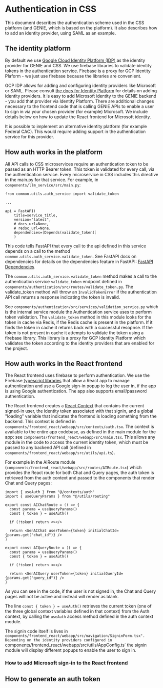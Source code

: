 # Authentication in CSS

This document describes the authentication scheme used in the CSS platform (and GENIE, which is based on the platform).  It also describes how to add an identity provider, using SAML as an example.

## The identity platform

By default we use [Google Cloud Identity Platform (IDP)](https://cloud.google.com/security/products/identity-platform?hl=en) as the identity provider for GENIE and CSS.  We use firebase libraries to validate identity tokens in the authentication service.  Firebase is a proxy for GCP Identity Plaform - we just use firebase because the libraries are convenient. 

GCP IDP allows for adding and configuring identity providers like Microsoft or SAML.  Please consult [the docs for Identity Platform](https://cloud.google.com/identity-platform/docs/) for details on adding identity providers.  It is easy to add Microsoft identity to the GENIE backend - you add that provider via Identity Platform.  There are additional changes necessary to the frontend code that is calling GENIE APIs to enable a user to sign in via your chosen provider (for example) Microsoft.  We include details below on how to update the React frontend for Microsoft identity.

It is possible to implement an alternative identity platform (for example Federal CAC).  This would require adding support in the authentication service for this provider.

## How auth works in the platform

All API calls to CSS microservices require an authentication token to be passed as an HTTP Bearer token.  This token is validated for every call, via the authentication service.  Every microservice in CSS includes this directive in the main.py for that service. For example, in `components/llm_service/src/main.py`:

```
from common.utils.auth_service import validate_token

...

api = FastAPI(
    title=service_title,
    version="latest",
    # docs_url=None,
    # redoc_url=None,
    dependencies=[Depends(validate_token)]
    )
```

This code tells FastAPI that every call to the api defined in this service depends on a call to the method `common.utils.auth_service.validate_token`.  See FastAPI docs on dependencies for details on the dependencies feature in FastAPI:  [FastAPI Dependencies](https://fastapi.tiangolo.com/tutorial/dependencies/#share-annotated-dependencies).

The `common.utils.auth_service.validate_token` method makes a call to the authentication service `validate_token` endpoint defined in `components/authentication/src/routes/validate_token.py`. The validate_token method will throw an `InvalidTokenError` if the authentication API call returns a response indicating the token is invalid. 

See `components/authentication/src/services/validation_service.py` which is the internal service module the Authentication service uses to perform token validation.  The `validate_token` method in this module looks for the token in cache via Redis, if the Redis cache is present in the platform.  If it finds the token in cache it returns back with a successful resopnse.  If the token is not present in cache it attempts to validate the token using a firebase library. This library is a proxy for GCP Identity Platform which validates the token according to the identity providers that are enabled for the project.

## How auth works in the React frontend
The React frontend uses firebase to perform authentication.  We use the Firebase [typescript libraries](https://firebase.google.com/docs/auth/web/start) that allow a React app to manage authentication and use a Google sign-in popup to log the user in, if the app is using Google authentication.  The app also supports email/password authentication.

The React frontend creates a [React Context](https://react.dev/learn/passing-data-deeply-with-context#context-an-alternative-to-passing-props) that contains the current signed-in user, the identity token associated with that signin, and a global "loading" variable that indicates the frontend is loading something from the backend.  This context is defined in `components/frontend_react/webapp/src/contexts/auth.tsx`.  The context is available to the entire app codebase, as defined in the main module for the app: see `components/frontend_react/webapp/src/main.tsx`.  This allows any module in the code to access the current identity token, which must be passed to any backend API call (defined in `components/frontend_react/webapp/src/utils/api.ts`).  

For example in the AIRoute module (`components/frontend_react/webapp/src/routes/AIRoute.tsx`) which provides the React route for both Chat and Query pages, the auth token is retrieved from the auth context and passed to the components that render Chat and Query pages:

```
import { useAuth } from "@/contexts/auth"
import { useQueryParams } from "@/utils/routing"

export const AIChatRoute = () => {
  const params = useQueryParams()
  const { token } = useAuth()

  if (!token) return <></>

  return <GenAIChat userToken={token} initialChatId={params.get("chat_id")} />
}

export const AIQueryRoute = () => {
  const params = useQueryParams()
  const { token } = useAuth()

  if (!token) return <></>

  return <GenAIQuery userToken={token} initialQueryId={params.get("query_id")} />
}
```
As you can see in the code, if the user is not signed in, the Chat and Query pages will not be active and instead will render as blank.

The line `const { token } = useAuth()` retrieves the current token (one of the three global context variables defined in that context) from the Auth context, by calling the `useAuth` access method defined in the auth context module.

The signin code itself is lives in `components/frontend_react/webapp/src/navigation/SigninForm.tsx".  Depending on the identity providers configured in `components/frontend_react/webapp/src/utils/AppConfig.ts` the signin module will display different popups to enable the user to sign in.


### How to add Microsoft sign-in to the React frontend


## How to generate an auth token




